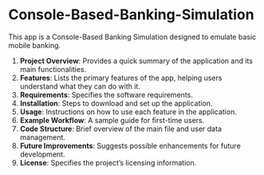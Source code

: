 # Console-Based-Banking-Simulation
This app is a Console-Based Banking Simulation designed to emulate basic mobile banking.

1. **Project Overview**: Provides a quick summary of the application and its main functionalities.
2. **Features**: Lists the primary features of the app, helping users understand what they can do with it.
3. **Requirements**: Specifies the software requirements.
4. **Installation**: Steps to download and set up the application.
5. **Usage**: Instructions on how to use each feature in the application.
6. **Example Workflow**: A sample guide for first-time users.
7. **Code Structure**: Brief overview of the main file and user data management.
8. **Future Improvements**: Suggests possible enhancements for future development.
9. **License**: Specifies the project’s licensing information.

